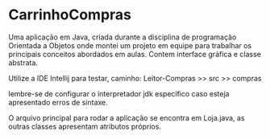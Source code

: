 # CarrinhoCompras
Uma aplicação em Java, criada durante a disciplina de programação Orientada a Objetos onde montei um projeto em equipe para trabalhar os principais conceitos abordados em aulas. Contem interface gráfica e classe abstrata.

Utilize a IDE Intellij para testar, caminho: Leitor-Compras >> src >> compras

lembre-se de configurar o interpretador jdk específico caso esteja apresentado erros de sintaxe.

O arquivo principal para rodar a aplicação se encontra em Loja.java, as outras classes apresentam atributos próprios.
